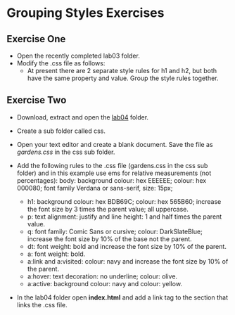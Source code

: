 
# Grouping Styles Exercises 

## Exercise One
- Open the recently completed lab03 folder.
-  Modify the .css file as follows:
   - At present there are 2 separate style rules for h1 and h2, but both have the same property and value. Group the style rules together.
   
## Exercise Two
- Download, extract and open the [lab04](archives/lab04.zip) folder.	
- Create a sub folder called css.
- Open your text editor and create a blank document. Save the file as *gardens.css* in the css sub folder.
- Add the following rules to the .css file (gardens.css in the css sub folder) and in this example use ems for relative measurements (not percentages):
   body: background colour: hex EEEEEE;  colour: hex 000080; font family  Verdana or sans-serif,  size: 15px; 
     - h1: background colour: hex BDB69C; colour: hex 565B60; increase the font size by 3 times the parent value; all uppercase.
     - p: text alignment: justify and line height: 1 and half times the parent value.
     - q: font family: Comic Sans or cursive; colour: DarkSlateBlue; increase the font size by 10% of the base not the parent.
     - dt: font weight: bold and increase the font size by 10% of the parent.
     - a: font weight: bold.
     - a:link and a:visited: colour: navy and increase the font size by 10% of the parent.
     - a:hover: text decoration: no underline; colour: olive.
     - a:active: background colour: navy and colour: yellow. 

- In the lab04 folder open **index.html** and add a link tag to the <head> section that links the .css file.